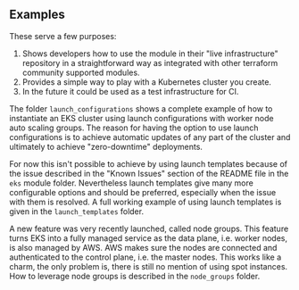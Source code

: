 ## Examples
These serve a few purposes:

1. Shows developers how to use the module in their "live infrastructure" repository in a straightforward way
 as integrated with other terraform community supported modules.
2. Provides a simple way to play with a Kubernetes cluster you create.
3. In the future it could be used as a test infrastructure for CI.

The folder `launch_configurations` shows a complete example of how to instantiate an EKS cluster using launch 
configurations with worker node auto scaling groups. The reason for having the option to use launch configurations
is to achieve automatic updates of any part of the cluster and ultimately to achieve "zero-downtime" deployments.

For now this isn't possible to achieve by using launch templates because of the issue described in the "Known Issues"
section of the README file in the `eks` module folder. Nevertheless launch templates give many more configurable
options and should be preferred, especially when the issue with them is resolved.
A full working example of using launch templates is given in the `launch_templates` folder.

A new feature was very recently launched, called node groups. This feature turns EKS into a fully managed service as
the data plane, i.e. worker nodes, is also managed by AWS. AWS makes sure the nodes are connected and authenticated
to the control plane, i.e. the master nodes. This works like a charm, the only problem is, there is still no mention
of using spot instances. How to leverage node groups is described in the `node_groups` folder.
